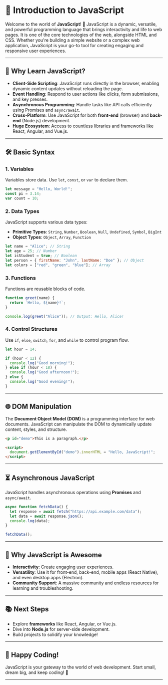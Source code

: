 # 🌟 Introduction to JavaScript

Welcome to the world of **JavaScript**! 🚀 JavaScript is a dynamic, versatile, and powerful programming language that brings interactivity and life to web pages. It is one of the core technologies of the web, alongside HTML and CSS. Whether you're building a simple website or a complex web application, JavaScript is your go-to tool for creating engaging and responsive user experiences.

---

## 🎯 **Why Learn JavaScript?**

- **Client-Side Scripting**: JavaScript runs directly in the browser, enabling dynamic content updates without reloading the page.
- **Event Handling**: Respond to user actions like clicks, form submissions, and key presses.
- **Asynchronous Programming**: Handle tasks like API calls efficiently using Promises and `async/await`.
- **Cross-Platform**: Use JavaScript for both **front-end** (browser) and **back-end** (Node.js) development.
- **Huge Ecosystem**: Access to countless libraries and frameworks like React, Angular, and Vue.js.

---

## 🛠️ **Basic Syntax**

### 1. **Variables**

Variables store data. Use `let`, `const`, or `var` to declare them.

```javascript
let message = "Hello, World!";
const pi = 3.14;
var count = 10;
```

### 2. **Data Types**

JavaScript supports various data types:

- **Primitive Types**: `String`, `Number`, `Boolean`, `Null`, `Undefined`, `Symbol`, `BigInt`
- **Object Types**: `Object`, `Array`, `Function`

```javascript
let name = "Alice"; // String
let age = 25; // Number
let isStudent = true; // Boolean
let person = { firstName: "John", lastName: "Doe" }; // Object
let colors = ["red", "green", "blue"]; // Array
```

### 3. **Functions**

Functions are reusable blocks of code.

```javascript
function greet(name) {
  return `Hello, ${name}!`;
}

console.log(greet("Alice")); // Output: Hello, Alice!
```

### 4. **Control Structures**

Use `if`, `else`, `switch`, `for`, and `while` to control program flow.

```javascript
let hour = 14;

if (hour < 12) {
  console.log("Good morning!");
} else if (hour < 18) {
  console.log("Good afternoon!");
} else {
  console.log("Good evening!");
}
```

---

## 🌐 **DOM Manipulation**

The **Document Object Model (DOM)** is a programming interface for web documents. JavaScript can manipulate the DOM to dynamically update content, styles, and structure.

```html
<p id="demo">This is a paragraph.</p>

<script>
  document.getElementById("demo").innerHTML = "Hello, JavaScript!";
</script>
```

---

## ⏳ **Asynchronous JavaScript**

JavaScript handles asynchronous operations using **Promises** and `async/await`.

```javascript
async function fetchData() {
  let response = await fetch("https://api.example.com/data");
  let data = await response.json();
  console.log(data);
}

fetchData();
```

---

## 🚀 **Why JavaScript is Awesome**

- **Interactivity**: Create engaging user experiences.
- **Versatility**: Use it for front-end, back-end, mobile apps (React Native), and even desktop apps (Electron).
- **Community Support**: A massive community and endless resources for learning and troubleshooting.

---

## 📚 **Next Steps**

- Explore **frameworks** like React, Angular, or Vue.js.
- Dive into **Node.js** for server-side development.
- Build projects to solidify your knowledge!

---

## 🎉 **Happy Coding!**

JavaScript is your gateway to the world of web development. Start small, dream big, and keep coding! 🌈

---
